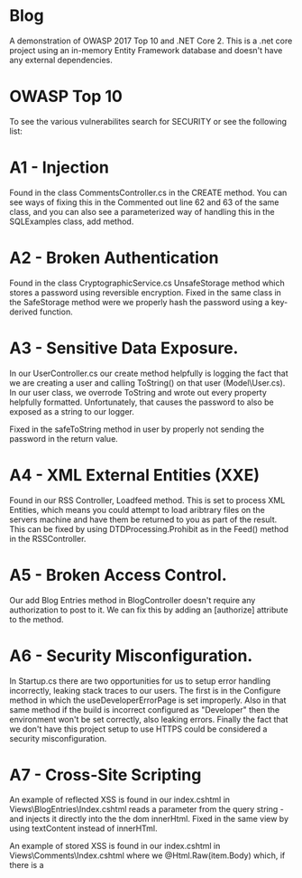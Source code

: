 # Blog
A demonstration of OWASP 2017 Top 10 and .NET Core 2. This is a .net core project using an in-memory Entity Framework database and doesn't have any external
dependencies. 

# OWASP Top 10
To see the various vulnerabilites search for SECURITY or see the following list:

# A1 - Injection
Found in the class CommentsController.cs in the CREATE method. You can see ways of fixing this in the Commented out line 62 and 63
of the same class, and you can also see a parameterized way of handling this in the SQLExamples class, add method.

# A2 - Broken Authentication
Found in the class CryptographicService.cs UnsafeStorage method which stores a password using reversible encryption. Fixed in the same class
in the SafeStorage method were we properly hash the password using a key-derived function.

# A3 - Sensitive Data Exposure.
In our UserController.cs our create method helpfully is logging the fact that we are creating a user and calling ToString() on that user (Model\User.cs).  In our user class, we overrode ToString and wrote out every property helpfully formatted. Unfortunately, that causes the password to also be exposed as a 
string to our logger.

Fixed in the safeToString method in user by properly not sending the password in the return value.

# A4 - XML External Entities (XXE)
Found in our RSS Controller, Loadfeed method. This is set to process XML Entities, which means you could attempt to load aribtrary files on the servers machine and have them be returned to you as part 
of the result. This can be fixed by using DTDProcessing.Prohibit as in the Feed() method in the RSSController.

# A5 - Broken Access Control.
Our add Blog Entries method in BlogController doesn't require any authorization to post to it. We can fix this by adding an
[authorize] attribute to the method.

# A6 - Security Misconfiguration.
In Startup.cs there are two opportunities for us to setup error handling incorrectly, leaking stack traces to our users.  The first is in the Configure method
in which the useDeveloperErrorPage is set improperly. Also in that same method if the build is incorrect configured as "Developer" then the environment
won't be set correctly, also leaking errors. Finally the fact that we don't have this project setup to use HTTPS could be considered a security misconfiguration.

# A7 - Cross-Site Scripting
An example of reflected XSS is found in our index.cshtml in Views\BlogEntries\Index.cshtml reads a parameter from the query string - and injects it directly into the the dom innerHtml. Fixed in the same view by using textContent instead of innerHTml.

An example of stored XSS is found in our index.cshtml in Views\Comments\Index.cshtml where we @Html.Raw(item.Body) which, if there is a <script> 
tag embedded into the comment will load every time.

# A8 - Insecure Deserialization

# A9 - Using Components with Known Vulnerabilities

# A10 - Insufficient Logging & Monitoring
This is presents in usersController / delete which lets us delete users without logging access. It's fixed in 2 different ways. In the CommentsController / delete we log out there is an action occuring. The 
second way we fixed it is by adding [log4net](https://logging.apache.org/log4net/) in startup.cs. You can also seem a more comprehensive example using [Audit.Net](https://github.com/thepirat000/Audit.NET) in the CommentsController / Edit method.
 
# OWASP 2017 RC
The following examples are included for historical purposes but they were removed from the final OWASP 2017 top 10 list.

##  A7RC - Insufficient Attack Protection.
Our methods are simply rejecting invalid input in our controllers by using ModelState.IsValid checks and then just returning BadRequest. To properly
prevent attackers from keep attacking we can add (for example) a max bad request filter on a per action level. Once a limit is reached all requests will be dumped. This simple filter is implemented in the Filters\BadRequestFilter.cs and applied on UsersController.cs Delete method.

## A8RC - Cross-Site Request Forgery
Our users controller Edit method doesn't have [ValidateAntiForgeryToken] marked, making it vulnerable to a CSRF attack. This is fixed in all other
methods on any of the other actions where [ValidateAntiForgeryToken] is present.

## A10RC - Underprotected APIs
Our login method has no rate limiter. To fix this, look at the RateLimiter.cs in \RateLimiter which adds the ability to throttle connections
for a specific user. 